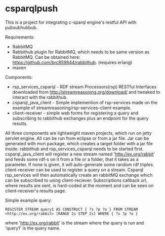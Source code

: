 # csparqlpush

This is a project for integrating c-sparql engine's restful API with pubsubhubbub. 

Requirements:
- RabbitMQ 
- Rabbithub plugin for RabbitMQ, which needs to be same version as RabbitMQ. Can be obtained here: https://github.com/brc859844/rabbithub. (requires erlang)
- maven

Components:
- rsp_services_csparql - RDF stream Processors(rsp) RESTful Interfaces downloaded from http://streamreasoning.org/download/ and tweaked to interact with the rabbithub.
- csparql_java_client - Simple implemention of rsp-services made on the example of streamreasoning/rsp-services-client-example.
- client-receiver - simple web forms for registering a query and subscribing to rabbithub exchanges plus an endpoint for the query results.

All three components are lightweight maven projects, which run on jetty servlet engine. All can be run from eclipse or from a jar file. Jar can be generated with mvn package, which creates a target folder with a jar file inside.
rabbithub and rsp_services_csparql needs to be started first. 
csparql_java_client will register a new stream named 'http://ex.org/rabbit' and feeds some rdf-s on it from a file or a folder, that it takes as a parameter. If none is given, it will auto-generate some random rdf triples.
client-receiver can be used to register a query on a stream. Csparql rsp_services will then automatically create an rabbitMQ exchange which can be subscribed to using client-reciever. Subscriptions callback url, where results are sent, is hard-coded at the moment and can be seen on client-receiver's results page.

Simple example query:  
```
REGISTER STREAM query1 AS CONSTRUCT { ?s ?p ?o } FROM STREAM <http://ex.org/rabbit> [RANGE 2s STEP 2s] WHERE { ?s ?p ?o }
```
where 'http://ex.org/rabbit' is the stream where the query is run and 'query1' is the query name.
